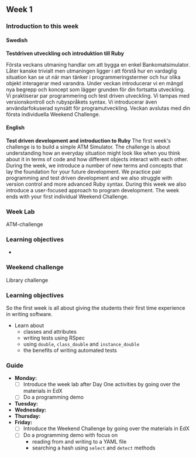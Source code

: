 ## Week 1
### Introduction to this week

#### Swedish
**Testdriven utveckling och introduktion till Ruby**

Första veckans utmaning handlar om att bygga en enkel Bankomatsimulator. Låter kanske trivialt men utmaningen ligger i att förstå hur en vardaglig situation kan se ut när man tänker i programmeringstermer och hur olika objekt interagerar med varandra. Under veckan introducerar vi en mängd nya begrepp och koncept som lägger grunden för din fortsatta utveckling. Vi praktiserar par programmering och test driven utveckling. Vi tampas med versionskontroll och rubyspråkets syntax. Vi introducerar även användarfokuserad synsätt för programutveckling. Veckan avslutas med din första individuella Weekend Challenge.

#### English
**Test driven development and introduction to Ruby**
The first week's challenge is to build a simple ATM Simulator. The challenge is about understanding how an everyday situation might look like when you think about it in terms of code and how different objects interact with each other. During the week, we introduce a number of new terms and concepts that lay the foundation for your future development. We practice pair programming and test driven development and we also struggle with version control and more advanced Ruby syntax. During this week we also introduce a user-focused approach to program development. The week ends with your first individual Weekend Challenge.
### Week Lab
ATM-challenge

### Learning objectives
*

### Weekend challenge
Library challenge

### Learning objectives
So the first week is all about giving the students their first time experience in writing software.
* Learn about
  - classes and attributes
  - writing tests using RSpec
  - using `double`, `class_double` and `instance_double`
  - the benefits of writing automated tests

### Guide
- **Monday:**
  - [ ] Introduce the week lab after Day One activities by going over the materials in EdX
  - [ ] Do a programming demo
- **Tuesday:**
- **Wednesday:**
- **Thursday:**
- **Friday:**
  - [ ] Introduce the Weekend Challenge by going over the materials in EdX
  - [ ] Do a programming demo with focus on
    - reading from and writing to a YAML file
    - searching a hash using `select` and `detect` methods
